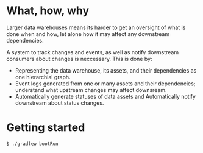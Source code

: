 # What, how, why

Larger data warehouses means its harder to get an oversight of what is done when and how, let alone how it may affect any downstream dependencies.

A system to track changes and events, as well as notify downstream consumers about changes is neccessary. This is done by:

- Representing the data warehouse, its assets, and their dependencies as one hierarchial graph.
- Event logs generated from one or many assets and their dependencies; understand what upstream changes may affect downsream.
- Automatically generate statuses of data assets and Automatically notify downstream about status changes.

# Getting started

```bash
$ ./gradlew bootRun
```
